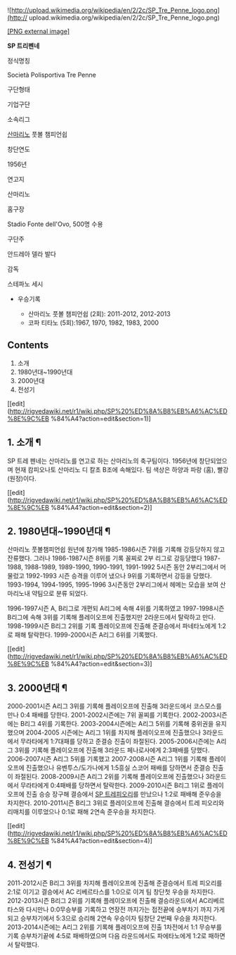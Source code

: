 ![http://upload.wikimedia.org/wikipedia/en/2/2c/SP_Tre_Penne_logo.png](http://
upload.wikimedia.org/wikipedia/en/2/2c/SP_Tre_Penne_logo.png)

[[PNG external
image]](http://upload.wikimedia.org/wikipedia/en/2/2c/SP_Tre_Penne_logo.png)

**SP 트리펜네**

정식명칭

Società Polisportiva Tre Penne

구단형태

기업구단

소속리그

[산마리노](%EC%82%B0%EB%A7%88%EB%A6%AC%EB%85%B8.md) 풋볼 챔피언쉽

창단연도

1956년

연고지

산마리노

홈구장

Stadio Fonte dell'Ovo, 500명 수용

구단주

안드레아 델라 발다

감독

스테파노 세시

  

  * 우승기록  

    * 산마리노 풋볼 챔피언쉽 (2회): 2011-2012, 2012-2013
    * 코파 티타노 (5회):1967, 1970, 1982, 1983, 2000  

## Contents

    

1. 소개 
2. 1980년대~1990년대 
3. 2000년대 
4. 전성기 

[[edit](http://rigvedawiki.net/r1/wiki.php/SP%20%ED%8A%B8%EB%A6%AC%ED%8E%9C%EB
%84%A4?action=edit&section=1)]

## 1. 소개 ¶

SP 트레 펜네는 산마리노를 연고로 하는 산마리노의 축구팀이다. 1956년에 창단되었으며 현재 캄피오나토 산마리노 디 칼초 B조에 속해있다.
팀 색상은 하양과 파랑 (홈), 빨강 (원정)이다.

  

[[edit](http://rigvedawiki.net/r1/wiki.php/SP%20%ED%8A%B8%EB%A6%AC%ED%8E%9C%EB
%84%A4?action=edit&section=2)]

## 2. 1980년대~1990년대 ¶

산마리노 풋볼챔피언쉽 원년에 참가해 1985-1986시즌 7위를 기록해 강등당하지 않고 잔류했다. 그러나 1986-1987시즌 8위를 기록
꼴찌로 2부 리그로 강등당했다 1987-1988, 1988-1989, 1989-1990, 1990-1991, 1991-1992 5시즌 동안
2부리그에서 머물렀고 1992-1993 시즌 승격을 이루어 냈으나 9위를 기록하면서 강등을 당했다. 1993-1994, 1994-1995,
1995-1996 3시즌동안 2부리그에서 헤메는 모습을 보여 산마리노내 약팀으로 분류 되었다.

  

1996-1997시즌 A, B리그로 개편되 A리그에 속해 4위를 기록하였고 1997-1998시즌 B리그에 속해 3위를 기록해 플레이오프에
진출했지만 2라운드에서 탈락하고 만다. 1998-1999시즌 B리그 2위를 기록 플레이오프에 진출해 준결승에서 파네타노에게 1:2로 패해
탈락한다. 1999-2000시즌 A리그 6위를 기록했다.

  

[[edit](http://rigvedawiki.net/r1/wiki.php/SP%20%ED%8A%B8%EB%A6%AC%ED%8E%9C%EB
%84%A4?action=edit&section=3)]

## 3. 2000년대 ¶

2000-2001시즌 A리그 3위를 기록해 플레이오프에 진출해 3라운드에서 코스모스를 만나 0:4 패배를 당한다. 2001-2002시즌에는
7위 꼴찌를 기록한다. 2002-2003시즌에는 B리그 4위를 기록한다. 2003-2004시즌에는 A리그 5위를 기록해 중위권을 유지했으며
2004-2005 시즌에는 A리그 1위를 차지해 플레이오프에 진출했으나 3라운드에서 무라타에게 1:7대패를 당하고 준결승 진출이 좌절된다.
2005-2006시즌에는 A리그 3위를 기록해 플레이오프에 진출해 3라운드 페나로사에게 2:3패배를 당했다. 2006-2007시즌 A리그
5위를 기록했고 2007-2008시즌 A리그 1위를 기록해 플레이오프에 진출했으나 유벤투스/도가나에게 1:5흥실 스코어 패배를 당하면서
준결승 진출이 좌절된다. 2008-2009시즌 A리그 2위를 기록해 플레이오프에 진출했으나 3라운드에서 무라타에게 0:4패배를 당하면서
탈락한다. 2009-2010시즌 B리그 1위로 플레이오프에 진출 승승 장구해 결승에서 [SP 트레피오리](SP%20%ED%8A%B8%EB%A0%88%20%ED%94%BC%EC%98%A4%EB%A6%AC.md)를 만났으나 1:2로
패배해 준우승을 차지한다. 2010-2011시즌 B리그 3위로 플레이오프에 진출해 결승에서 트레 피오리와 리매치를 이루었으나 0:1로 패해
2연속 준우승을 차지한다.

  

[[edit](http://rigvedawiki.net/r1/wiki.php/SP%20%ED%8A%B8%EB%A6%AC%ED%8E%9C%EB
%84%A4?action=edit&section=4)]

## 4. 전성기 ¶

2011-2012시즌 B리그 3위를 차지해 플레이오프에 진출해 준결승에서 트레 피오리를 2:1로 이기고 결승에서 AC 리베르타스를 1:0으로
이겨 팀 창단첫 우승을 차지한다. 2012-2013시즌 B리그 2위를 기록해 플레이오프에 진출해 결승라운드에서 AC리베르타스와 다시만나
0:0무승부를 기록하고 연장전 까지가는 접전끝에 승부차기 까지 가게되고 승부차기에서 5:3으로 승리해 2연속 우승이자 팀창단 2번째 우승을
차지한다. 2013-2014시즌에는 A리그 2위를 기록해 플레이오프에 진출 1차전에서 1:1 무승부를 기록 승부차기끝에 4:5로 패배하였으며
다음 라운드에서도 파에타노에게 1:2로 패하면서 탈락했다.  

